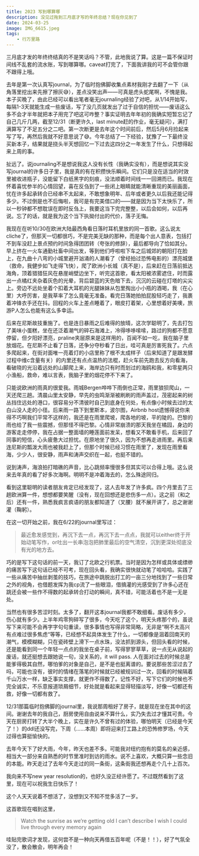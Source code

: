 ```yaml
---
title: 2023 写到哪算哪
description: 没见过拖到三月底才写的年终总结？现在你见到了
date: 2024-03-25
image: IMG_6615.jpeg
tags:
    - 行万里路
---
```



三月底才发的年终终结真的不是笑话吗？不管，此地我说了算。这是一篇不保证时间线不乱套的流水账，写到哪算哪。caveat打完了，下面我讲我的可不会管你跟不跟得上哦。

去年是第一次认真写journal，为了临时抱佛脚收集点素材我刚才去翻了一下（从角落里挖出来先擦了擦灰😅），差点没笑出声——可真是虎头蛇尾啊，不愧是我。本子买晚了，由此已经可以看出笔者毫无journaling经验了对吧，从1/14开始写，每隔1-3天就能生成一些废话，写了没几页就发出了过于自信的担忧——废话这么多不会才半年就把本子用完了吧这可咋整？事实证明去年年初的我确实短暂忘记了自己几斤几两，截至12/31（断更许久，last minute赶的作业，毫无疑问），满打满算写了不足五分之二吧。第一次断更是去年这个时间前后，然后5月6月捡起来写了写，再然后我就不好意思说了😅。今年总结了一下经验，犹豫了一下最终没买新本子，结果就是挠头半天想回忆一下过去这四分之一年发生了什么，只想得起来上周的事。

扯远了。说journaling不是想说我这人没有长性（我确实没有），而是想说其实没写journal的许多日子里，我是真的有在积攒快乐瞬间。它们只是没在适当的时效里被收进瓶子，没能留下白纸黑字的刻痕，没法顺着时间线一一回溯而已。我现在怀着喜忧参半的心情回望，喜在反刍到了一些闭上眼睛就能清晰重现的美丽画面，忧在许多起承转合已经串不太起来，不敢想象明年、后年或者更久以后我还能记得多少。不过倒是也不后悔啦，我可是有完美借口的——就是因为当下太快乐了，所以一秒钟都不想耽误在即时反刍上，我要这当下完完整整，以后会如何，以后再说。忘了的话，就是我为这个当下执拗付出的代价，落子无悔。

我现在在听10/30在欧洲大陆最西角看日落时耳机里放的同一首歌。这么说太cliche了，但那天一切都很巧，不是完美无缺的那种，而是每个出人意表，包括打不到车没赶上景点预约时间急得团团转（夸张的修辞），最后都导向了恰如其分。早上挤在一火车通勤社畜中间出发，等到他们呼啦啦下车之后城郊的朝阳打在脸上，在九曲十八弯的小城里避开汹涌的人潮看了（曾经拍过恐怖电影的）漂亮城堡（救命，我健步如飞走得飞快），爬了欧洲小长城（真不是），后来赶在日落前抵达海角，顶着猎猎狂风在悬崖峭壁边坐下，听完这首歌，看太阳被浓雾遮住，时而露出一点橘红夹杂着灰色的光晕，背后碧蓝的天色暗下去，沉沉的云碰在灯塔的尖尖上。旁边不远处坐着个扣着大耳机的光腿妹妹从包里掏出小小瓶的酒喝，我（在心里）大呼厉害，是我草率了怎么竟毫无准备。看完日落她拍拍屁股轻巧走了，我裹着冲锋衣手还在抖。回程的火车上差点睡着了，眼皮打着架，心里想着好美噢，旅游P人怎么也能有这么多幸运。

后来在尼斯故技重施了。也是连日暴雨之后难得的放晴，这次学聪明了，先去打包了美味小蛋糕，坐在还泛着潮气的碎石海滩上，冷得哆哆嗦嗦，路过的狗都不愿意停留，但夕阳好漂亮，praline夹层原来是这样用的，百闻不如一吃，我在脑子里放烟花。在尼斯不止看了日落，还争分夺秒看了日出，哇可真是厉害死我了。六点多爬起来，在街对面唯一亮着灯的小店里称了根不太成样子（后来知道了是跟发酵过程中维c含量有关）的内里还有点点温热的法棍，赶火车前先跑去反方向看海，看破晓的光沿着远处的山脚爬上来，海岸边只有时而划过的海鸥和我，和零星两只小渔船，救命，难以言表，我脑子里的烟花停不下来了。

只能说欧洲的雨真的很爱我。雨城Bergen哗哗下雨倒也正常，雨里狼狈爬山，一天还爬三趟。清晨山里太安静，早先的虫鸣渐渐被刷刷的雨声盖过，茂密起来的树丛挡住远处的港口，很容易分不清彼时自己到底身在何处，有点像小时候去过的太白山没人走的小径。后来雨一路下到里斯本，波尔图，Airbnb host遗憾得说你来得不巧啊我们平常不这样的，我还是在雨里爬坡，爬各地的坡，平的陡的。巴黎的雨也给了我一些震撼，但那怪不得巴黎。心情非常崩溃的那天我坐在橘园，身边的游客走走停停，我在占据一整面墙的睡莲面前发呆，想看又不敢看手机，后来回了同事的短信，心头疲惫大过担忧。在原地坐了很久，因为不想再走进雨里。再后来连尼斯的瓢泼大雨也被我赶上了，但那个时候已经习惯在雨里了，发现在雨里看海，少少人，很安静，雨声和涛声交织在一起，也挺不错的。

说到涛声，海浪拍打暗礁的声音，比心跳频率慢很多但其实可以合得上哦。这么说来去年真的看了好多次海啊。明明不是冲着海去的，怎么殊途同归。

看到这里聪明的读者朋友肯定已经发现了，这人去年发了许多疯。四个月里去了三趟欧洲算一件，想想都要笑醒（没有，现在回想还是悲伤多一点）。这之前（和之后）还有一件，熟悉我疯言疯语的朋友都知道了（叉腰）就不展开讲了，总之谢谢灌（鞠躬）。

在这一切开始之前，我在6/22的journal里写过：

> 最近愈发感觉到，再沉下去一点，再沉下去一点点，我就可以either终于开始动笔写作，or吐出一长串泡泡把肺里最后的空气清空，沉到更深处彻底没有光的地方去。
> 

巧的是写下这句话的前一天，我订了北欧之行机票。当时是因为怎样或具体或缥缈的痛苦写下这句话已经不可考，现在回头看，我确实很快就动笔了哈哈哈。实践了一些从痛苦中抽丝剥茧的技巧，在旅途中跳脱出打工的一亩三分地找到了一些日常之外的视角，也借题发挥为我cp流了一些眼泪，借搞灌的光感受到了许多心还在跳还会被一些作不得数的起承转合打动的瞬间，真不错，可能活着也不是一无是处。

当然也有很多苦涩时刻。太多了，翻开这本journal我都不敢细看。废话有多少，伤心就有多少。上半年鸡零狗碎写了很多，今天吃了这个，明天头疼那个的，虽说写下来可能不会再字字句句重读，很多事情也写得非常简略，无非是“啊不太高兴有点难过很多焦虑“等等，已经想不起具体发生了什么，一切都像是洇着回南天的潮气，模模糊糊，只在瓷砖壁上滑下一点水珠，没法抓到源头，但回头看的时候，还是能看到同一个年轻一点点的我坐在桌子前，写得寥寥草草，说一点无从说起的废话，就还挺想去跟她说一句，没关系的，it will pass. 人在面对过去的时候总是能爹得极其自然，哪怕爹的对象是自己，是不是也挺离谱的。要说那些苦涩过去了吗，可能也没有，彼时的情绪在落笔的时候就已经被规训过一次，回看的时候隔着千山万水一样，缺乏事实支撑，就更作不得数了。记性不好，写下它们的时候也不完全诚实，不乐意报道琐屑细节，好处就是看起来显得轻描淡写，好像一切都还有救，好像一切都有救了。

12/31那篇临时抱佛脚的journal里，我说那周租好了房子，就是现在坐在其中的这间。谢谢去年的我自己，厨房使用自由说来不算什么，实乃失去过才懂其可贵。今天在厨房打转了大半个晚上，实在是许久不曾有过的体验，哪怕明天（已经是今天了！）的ddl还没写完，下周（……本周）即将迎来打工路上的恐怖修罗场，今天过得也算挺愉快的。

去年今天下了好大雨，今年，昨天也差不多。可能我对纽约抱有的莫名的亲近感，相当大一部分来自熟悉的时节里准时到访的雨水。说不上喜欢，大概只算一些念旧的本能。昨天走过了去年今天走过的同一条街，这条街我还想再走个几十上百次。

我向来不写new year resolution的，也好久没正经许愿了。不过既然看到了这里，现在可以祝我生日快乐了！

这个人天天说着不想活了，没想到又不知不觉多活了一岁。

这首歌现在唱到这里，

> Watch the sunrise as we’re getting old
I can’t describe
I wish I could live through every memory again
> 

哇贴完歌词才发现，这何尝不是一种向天再借五百年呢（不是！！），好了气氛全没了，散会散会，明年再会！